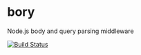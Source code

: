 # bory

Node.js body and query parsing middleware

[![Build Status](https://travis-ci.org/danielrohers/bory.svg?branch=master)](https://travis-ci.org/danielrohers/bory)
